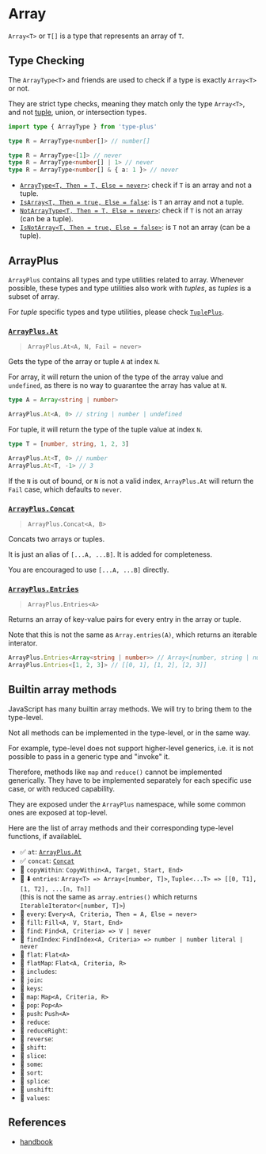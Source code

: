 # Array

`Array<T>` or `T[]` is a type that represents an array of `T`.

## Type Checking

The `ArrayType<T>` and friends are used to check if a type is exactly `Array<T>` or not.

They are strict type checks, meaning they match only the type `Array<T>`,
and not [tuple], union, or intersection types.

```ts
import type { ArrayType } from 'type-plus'

type R = ArrayType<number[]> // number[]

type R = ArrayType<[1]> // never
type R = ArrayType<number[] | 1> // never
type R = ArrayType<number[] & { a: 1 }> // never
```

- [`ArrayType<T, Then = T, Else = never>`](array_type.ts#L15): check if `T` is an array and not a tuple.
- [`IsArray<T, Then = true, Else = false`](array_type.ts#L33): is `T` an array and not a tuple.
- [`NotArrayType<T, Then = T, Else = never>`](array_type.ts#L47): check if `T` is not an array (can be a tuple).
- [`IsNotArray<T, Then = true, Else = false>`](array_type.ts#L61): is `T` not an array (can be a tuple).

## ArrayPlus

`ArrayPlus` contains all types and type utilities related to array.
Whenever possible, these types and type utilities also work with *tuples*,
as *tuples* is a subset of array.

For *tuple* specific types and type utilities,
please check [`TuplePlus`](../tuple/readme.md#TuplePlus).

### [`ArrayPlus.At`](./array.at.ts#L18)

> `ArrayPlus.At<A, N, Fail = never>`

Gets the type of the array or tuple `A` at index `N`.

For array, it will return the union of the type of the array value and `undefined`,
as there is no way to guarantee the array has value at `N`.

```ts
type A = Array<string | number>

ArrayPlus.At<A, 0> // string | number | undefined
```

For tuple, it will return the type of the tuple value at index `N`.

```ts
type T = [number, string, 1, 2, 3]

ArrayPlus.At<T, 0> // number
ArrayPlus.At<T, -1> // 3
```

If the `N` is out of bound,
or `N` is not a valid index,
`ArrayPlus.At` will return the `Fail` case, which defaults to `never`.

### [`ArrayPlus.Concat`](./array.concat.ts#L12)

> `ArrayPlus.Concat<A, B>`

Concats two arrays or tuples.

It is just an alias of `[...A, ...B]`.
It is added for completeness.

You are encouraged to use `[...A, ...B]` directly.

### [`ArrayPlus.Entries`](./array.entries.ts#L14)

> `ArrayPlus.Entries<A>`

Returns an array of key-value pairs for every entry in the array or tuple.

Note that this is not the same as `Array.entries(A)`,
which returns an iterable interator.

```ts
ArrayPlus.Entries<Array<string | number>> // Array<[number, string | number]>
ArrayPlus.Entries<[1, 2, 3]> // [[0, 1], [1, 2], [2, 3]]
```

## Builtin array methods

JavaScript has many builtin array methods.
We will try to bring them to the type-level.

Not all methods can be implemented in the type-level,
or in the same way.

For example, type-level does not support higher-level generics,
i.e. it is not possible to pass in a generic type and "invoke" it.

Therefore, methods like `map` and `reduce()` cannot be implemented generically.
They have to be implemented separately for each specific use case,
or with reduced capability.

They are exposed under the `ArrayPlus` namespace,
while some common ones are exposed at top-level.

Here are the list of array methods and their corresponding type-level functions, if availableL

- ✅ `at`: [`ArrayPlus.At`](#arrayplusat)
- ✅ `concat`: [`Concat`](#arrayplusconcat)
- 🚧 `copyWithin`:  `CopyWithin<A, Target, Start, End>`
- 🚧 ⬇️ `entries`: `Array<T> => Array<[number, T]>`, `Tuple<...T> => [[0, T1], [1, T2], ...[n, Tn]]`\
  (this is not the same as `array.entries()` which returns `IterableIterator<[number, T]>`)
- 🚧 `every`: `Every<A, Criteria, Then = A, Else = never>`
- 🚧 `fill`: `Fill<A, V, Start, End>`
- 🚧 `find`: `Find<A, Criteria> => V | never`
- 🚧 `findIndex`: `FindIndex<A, Criteria> => number | number literal | never`
- 🚧 `flat`: `Flat<A>`
- 🚧 `flatMap`: `Flat<A, Criteria, R>`
- 🚧 `includes`:
- 🚧 `join`:
- 🚧 `keys`:
- 🚧 `map`: `Map<A, Criteria, R>`
- 🚧 `pop`: `Pop<A>`
- 🚧 `push`: `Push<A>`
- 🚧 `reduce`:
- 🚧 `reduceRight`:
- 🚧 `reverse`:
- 🚧 `shift`:
- 🚧 `slice`:
- 🚧 `some`:
- 🚧 `sort`:
- 🚧 `splice`:
- 🚧 `unshift`:
- 🚧 `values`:

## References

- [handbook]

[handbook]: https://www.typescriptlang.org/docs/handbook/2/everyday-types.html#arrays
[tuple]: ../tuple/readme.md
